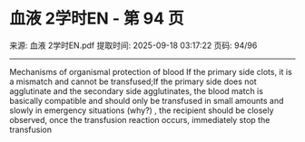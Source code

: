 # 血液 2学时EN - 第 94 页

来源: 血液 2学时EN.pdf
提取时间: 2025-09-18 03:17:22
页码: 94/96

---

Mechanisms of organismal protection of blood
If the primary side clots, it is a mismatch and cannot be transfused;If the primary side does not agglutinate and the secondary side agglutinates, the blood match is basically compatible and should only be transfused in small amounts and slowly in emergency situations (why?) , the recipient should be closely observed, once the transfusion reaction occurs, immediately stop the transfusion